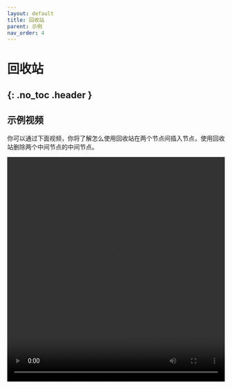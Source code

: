 ```yaml
---
layout: default
title: 回收站
parent: 示例
nav_order: 4
---
```


# 回收站
{: .no_toc .header }
---

## 示例视频

你可以通过下面视频，你将了解怎么使用回收站在两个节点间插入节点，使用回收站删除两个中间节点的中间节点。

<video src="/assets/images/example/video/trash.mp4" width="100%" height="520px" controls="controls"></video>
